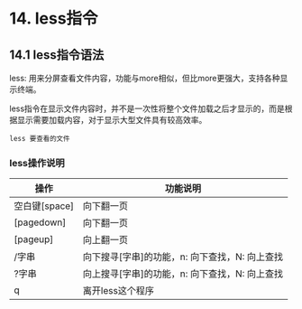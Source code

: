 # 14. less指令

## 14.1 less指令语法

less: 用来分屏查看文件内容，功能与more相似，但比more更强大，支持各种显示终端。

less指令在显示文件内容时，并不是一次性将整个文件加载之后才显示的，而是根据显示需要加载内容，对于显示大型文件具有较高效率。

```shell script
less 要查看的文件
```

### less操作说明

| 操作 | 功能说明 |
|---- |---- |
| 空白键[space] | 向下翻一页 |
| [pagedown] | 向下翻一页 |
| [pageup] | 向上翻一页 |
| /字串 | 向下搜寻[字串]的功能，n: 向下查找，N: 向上查找 | 
| ?字串 | 向上搜寻[字串]的功能，n: 向下查找，N: 向上查找 | 
| q | 离开less这个程序 | 
